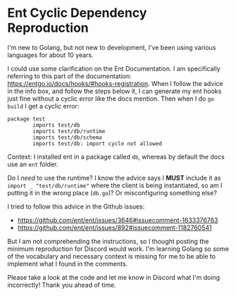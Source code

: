 # Ent Cyclic Dependency Reproduction

I'm new to Golang, but not new to development, I've been using various languages for about 10 years. 

I could use some clarification on the Ent Documentation. I am specifically referring to this part of the documentation: <https://entgo.io/docs/hooks/#hooks-registration>. When I follow the advice in the info box, and follow the steps below it, I can generate my ent hooks just fine without a cyclic error like the docs mention. Then when I do `go build` I get a cyclic error:
```
package test
        imports test/db
        imports test/db/runtime
        imports test/db/schema
        imports test/db: import cycle not allowed
```
Context: I installed ent in a package called `db`, whereas by default the docs use an `ent` folder.

Do I *need* to use the runtime? I know the advice says I **MUST** include it as `import _ "test/db/runtime"` where the client is being instantiated, so am I putting it in the wrong place (`db.go`)? Or misconfiguring something else?

I tried to follow this advice in the Github issues:
- https://github.com/ent/ent/issues/3646#issuecomment-1633376763
- https://github.com/ent/ent/issues/892#issuecomment-1182760541

But I am not comprehending the instructions, so I thought posting the minimum reproduction for Discord would work. I'm learning Golang so some of the vocabulary and necessary context is missing for me to be able to implement what I found in the comments.

Please take a look at the code and let me know in Discord what I'm doing incorrectly! Thank you ahead of time.
